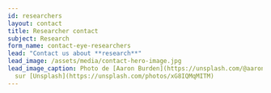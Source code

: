```yaml
---
id: researchers
layout: contact
title: Researcher contact
subject: Research
form_name: contact-eye-researchers
lead: "Contact us about **research**"
lead_image: /assets/media/contact-hero-image.jpg
lead_image_caption: Photo de [Aaron Burden](https://unsplash.com/@aaronburden)
  sur [Unsplash](https://unsplash.com/photos/xG8IQMqMITM)
---
```

